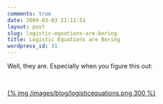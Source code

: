 ```yaml
---
comments: true
date: 2009-03-03 21:11:51
layout: post
slug: logistic-equations-are-boring
title: Logistic Equations are Boring
wordpress_id: 31
---
```


Well, they are. Especially when you figure this out:




 




[{% img /images/blog/logisticequations.png 300 %}](/images/blog/logisticequations.png)
